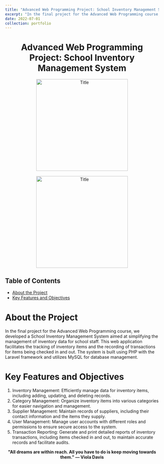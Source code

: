 ```yaml
---
title: "Advanced Web Programming Project: School Inventory Management System"
excerpt: "In the final project for the Advanced Web Programming course, we developed a School Inventory Management System aimed at simplifying the management of inventory data for school staff. This web application facilitates the tracking of inventory items and the recording of transactions for items being checked in and out. The system is built using PHP with the Laravel framework and utilizes MySQL for database management."
date: 2022-07-01
collection: portfolio
---
```

<div style="text-align:center;">
    <h1>Advanced Web Programming Project: School Inventory Management System</h1>
</div>

<div style="text-align:center;">
    <image src="/images/pwl1.png" controls title="Title" height="300"></image>
    <br><br>
    <image src="/images/pwl2.png" controls title="Title" height="300"></image>

</div>

## Table of Contents
- [About the Project](#about-the-project)
- [Key Features and Objectives](#key-features-and-objectives)

# About the Project
In the final project for the Advanced Web Programming course, we developed a School Inventory Management System aimed at simplifying the management of inventory data for school staff. This web application facilitates the tracking of inventory items and the recording of transactions for items being checked in and out. The system is built using PHP with the Laravel framework and utilizes MySQL for database management.

# Key Features and Objectives
  1. Inventory Management: Efficiently manage data for inventory items, including adding, updating, and deleting records.
  2. Category Management: Organize inventory items into various categories for easier navigation and management.
  3. Supplier Management: Maintain records of suppliers, including their contact information and the items they supply.
  4. User Management: Manage user accounts with different roles and permissions to ensure secure access to the system.
  5. Transaction Reporting: Generate and print detailed reports of inventory transactions, including items checked in and out, to maintain accurate records and facilitate audits.

<p align="center">
  <strong>"All dreams are within reach. All you have to do is keep moving towards them." — Viola Davis</strong>
</p>